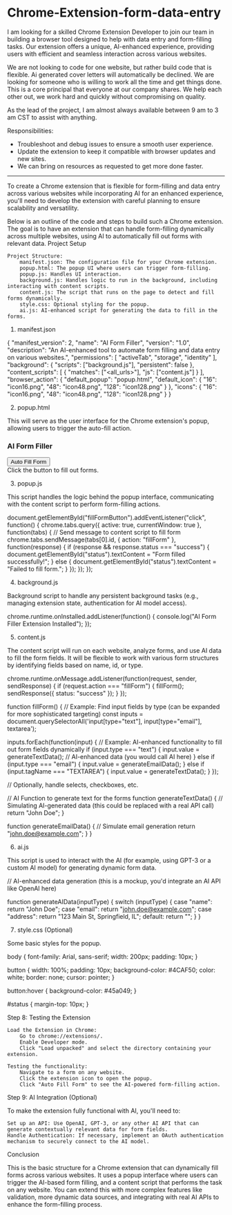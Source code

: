 # Chrome-Extension-form-data-entry
I am looking for a skilled Chrome Extension Developer to join our team in building a browser tool designed to help with data entry and form-filling tasks. Our extension offers a unique, AI-enhanced experience, providing users with efficient and seamless interaction across various websites.

We are not looking to code for one website, but rather build code that is flexible. Ai generated cover letters will automatically be declined. We are looking for someone who is willing to work all the time and get things done. This is a core principal that everyone at our company shares. We help each other out, we work hard and quickly without compromising on quality.

As the lead of the project, I am almost always available between 9 am to 3 am CST to assist with anything.

Responsibilities:

- Troubleshoot and debug issues to ensure a smooth user experience.
- Update the extension to keep it compatible with browser updates and new sites.
- We can bring on resources as requested to get more done faster. 
----------------
To create a Chrome extension that is flexible for form-filling and data entry across various websites while incorporating AI for an enhanced experience, you'll need to develop the extension with careful planning to ensure scalability and versatility.

Below is an outline of the code and steps to build such a Chrome extension. The goal is to have an extension that can handle form-filling dynamically across multiple websites, using AI to automatically fill out forms with relevant data.
Project Setup

    Project Structure:
        manifest.json: The configuration file for your Chrome extension.
        popup.html: The popup UI where users can trigger form-filling.
        popup.js: Handles UI interaction.
        background.js: Handles logic to run in the background, including interacting with content scripts.
        content.js: The script that runs on the page to detect and fill forms dynamically.
        style.css: Optional styling for the popup.
        ai.js: AI-enhanced script for generating the data to fill in the forms.

1. manifest.json

{
  "manifest_version": 2,
  "name": "AI Form Filler",
  "version": "1.0",
  "description": "An AI-enhanced tool to automate form filling and data entry on various websites.",
  "permissions": [
    "activeTab",
    "storage",
    "identity"
  ],
  "background": {
    "scripts": ["background.js"],
    "persistent": false
  },
  "content_scripts": [
    {
      "matches": ["<all_urls>"],
      "js": ["content.js"]
    }
  ],
  "browser_action": {
    "default_popup": "popup.html",
    "default_icon": {
      "16": "icon16.png",
      "48": "icon48.png",
      "128": "icon128.png"
    }
  },
  "icons": {
    "16": "icon16.png",
    "48": "icon48.png",
    "128": "icon128.png"
  }
}

2. popup.html

This will serve as the user interface for the Chrome extension's popup, allowing users to trigger the auto-fill action.

<!DOCTYPE html>
<html>
<head>
  <title>AI Form Filler</title>
  <link rel="stylesheet" href="style.css">
</head>
<body>
  <h3>AI Form Filler</h3>
  <button id="fillFormButton">Auto Fill Form</button>
  <div id="status">Click the button to fill out forms.</div>
  <script src="popup.js"></script>
</body>
</html>

3. popup.js

This script handles the logic behind the popup interface, communicating with the content script to perform form-filling actions.

document.getElementById("fillFormButton").addEventListener("click", function() {
  chrome.tabs.query({ active: true, currentWindow: true }, function(tabs) {
    // Send message to content script to fill form
    chrome.tabs.sendMessage(tabs[0].id, { action: "fillForm" }, function(response) {
      if (response && response.status === "success") {
        document.getElementById("status").textContent = "Form filled successfully!";
      } else {
        document.getElementById("status").textContent = "Failed to fill form.";
      }
    });
  });
});

4. background.js

Background script to handle any persistent background tasks (e.g., managing extension state, authentication for AI model access).

chrome.runtime.onInstalled.addListener(function() {
  console.log("AI Form Filler Extension Installed");
});

5. content.js

The content script will run on each website, analyze forms, and use AI data to fill the form fields. It will be flexible to work with various form structures by identifying fields based on name, id, or type.

chrome.runtime.onMessage.addListener(function(request, sender, sendResponse) {
  if (request.action === "fillForm") {
    fillForm();
    sendResponse({ status: "success" });
  }
});

function fillForm() {
  // Example: Find input fields by type (can be expanded for more sophisticated targeting)
  const inputs = document.querySelectorAll('input[type="text"], input[type="email"], textarea');

  inputs.forEach(function(input) {
    // Example: AI-enhanced functionality to fill out form fields dynamically
    if (input.type === "text") {
      input.value = generateTextData();  // AI-enhanced data (you would call AI here)
    } else if (input.type === "email") {
      input.value = generateEmailData();
    } else if (input.tagName === "TEXTAREA") {
      input.value = generateTextData();
    }
  });

  // Optionally, handle selects, checkboxes, etc.

  // AI Function to generate text for the forms
  function generateTextData() {
    // Simulating AI-generated data (this could be replaced with a real API call)
    return "John Doe";
  }

  function generateEmailData() {
    // Simulate email generation
    return "john.doe@example.com";
  }
}

6. ai.js

This script is used to interact with the AI (for example, using GPT-3 or a custom AI model) for generating dynamic form data.

// AI-enhanced data generation (this is a mockup, you'd integrate an AI API like OpenAI here)

function generateAIData(inputType) {
  switch (inputType) {
    case "name":
      return "John Doe";
    case "email":
      return "john.doe@example.com";
    case "address":
      return "123 Main St, Springfield, IL";
    default:
      return "";
  }
}

7. style.css (Optional)

Some basic styles for the popup.

body {
  font-family: Arial, sans-serif;
  width: 200px;
  padding: 10px;
}

button {
  width: 100%;
  padding: 10px;
  background-color: #4CAF50;
  color: white;
  border: none;
  cursor: pointer;
}

button:hover {
  background-color: #45a049;
}

#status {
  margin-top: 10px;
}

Step 8: Testing the Extension

    Load the Extension in Chrome:
        Go to chrome://extensions/.
        Enable Developer mode.
        Click "Load unpacked" and select the directory containing your extension.

    Testing the functionality:
        Navigate to a form on any website.
        Click the extension icon to open the popup.
        Click "Auto Fill Form" to see the AI-powered form-filling action.

Step 9: AI Integration (Optional)

To make the extension fully functional with AI, you'll need to:

    Set up an API: Use OpenAI, GPT-3, or any other AI API that can generate contextually relevant data for form fields.
    Handle Authentication: If necessary, implement an OAuth authentication mechanism to securely connect to the AI model.

Conclusion

This is the basic structure for a Chrome extension that can dynamically fill forms across various websites. It uses a popup interface where users can trigger the AI-based form filling, and a content script that performs the task on any website. You can extend this with more complex features like validation, more dynamic data sources, and integrating with real AI APIs to enhance the form-filling process.
